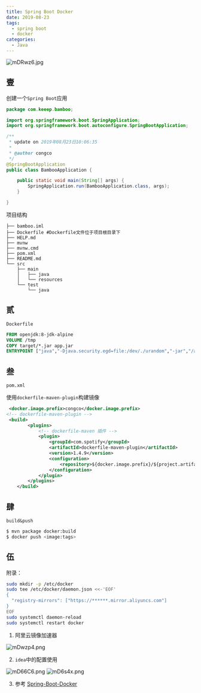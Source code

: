 ```yaml
---
title: Spring Boot Docker
date: 2019-08-23
tags:
  - spring boot
  - docker
categories:
  - Java
---
```


![mDRwz6.jpg](https://s2.ax1x.com/2019/08/23/mDRwz6.jpg)

## 壹

创建一个`Spring Boot`应用

```java
package com.keeep.bamboo;

import org.springframework.boot.SpringApplication;
import org.springframework.boot.autoconfigure.SpringBootApplication;

/**
 * update on 2019年08月23日10:06:35
 *
 * @author congco
 */
@SpringBootApplication
public class BambooApplication {

    public static void main(String[] args) {
        SpringApplication.run(BambooApplication.class, args);
    }

}

```

项目结构

```tree
├── bamboo.iml
├── Dockerfile #Dockerfile文件位于项目根目录下
├── HELP.md
├── mvnw
├── mvnw.cmd
├── pom.xml
├── README.md
└── src
    ├── main
    │   ├── java
    │   └── resources
    └── test
        └── java
```



## 贰

`Dockerfile`

```dockerfile
FROM openjdk:8-jdk-alpine
VOLUME /tmp
COPY target/*.jar app.jar
ENTRYPOINT ["java","-Djava.security.egd=file:/dev/./urandom","-jar","/app.jar"]
```





## 叁

`pom.xml`

使用`dockerfile-maven-plugin`构建镜像

```xml
 <docker.image.prefix>congco</docker.image.prefix>
<!-- dockerfile-maven-plugin -->
 <build>
        <plugins>
  			<!-- dockerfile-maven 插件 -->     
            <plugin>
                <groupId>com.spotify</groupId>
                <artifactId>dockerfile-maven-plugin</artifactId>
                <version>1.4.9</version>
                <configuration>
                    <repository>${docker.image.prefix}/${project.artifactId}</repository>
                </configuration>
            </plugin>
        </plugins>
    </build>
```



## 肆

`build&push`

```bash
$ mvn package docker:build 
$ docker push <image:tags>
```

## 伍

附录：

```bash
sudo mkdir -p /etc/docker
sudo tee /etc/docker/daemon.json <<-'EOF'
{
  "registry-mirrors": ["https://******.mirror.aliyuncs.com"]
}
EOF
sudo systemctl daemon-reload
sudo systemctl restart docker
```

1. 阿里云镜像加速器

![mDwzp4.png](https://s2.ax1x.com/2019/08/23/mDwzp4.png)

2. `idea`中的配置使用

![mD66C6.png](https://s2.ax1x.com/2019/08/23/mD66C6.png)
![mD6s4x.png](https://s2.ax1x.com/2019/08/23/mD6s4x.png)

3. 参考 [Spring-Boot-Docker ](https://spring.io/guides/gs/spring-boot-docker/)